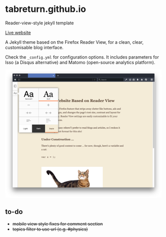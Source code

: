 # tabreturn.github.io

Reader-view-style jekyll template

[Live website](https://tabreturn.github.io/)

A Jekyll theme based on the Firefox Reader View, for a clean, clear,
customisable blog interface.

Check the ``_config.yml`` for configuration options. It includes parameters for
Isso (a Disqus alternative) and Matomo (open-source analytics platform).

![screenshot](screenshot.png)

## to-do
* ~~mobile view style fixes for comment section~~
* ~~topics filter to use url (e.g. #physics)~~
